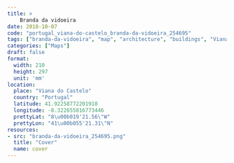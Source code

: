 ```yaml
---
title: > 
    Branda da vidoeira
date: 2018-10-07
code: "portugal_viana-do-castelo_branda-da-vidoeira_254695"
tags: ["branda-da-vidoeira", "map", "architecture", "buildings", "Viana do Castelo", "Portugal"]
categories: ["Maps"]
draft: false
format:
  width: 210
  height: 297
  unit: 'mm'
location:
  place: "Viana do Castelo"
  country: "Portugal"
  latitude: 41.92258772201918
  longitude: -8.322655816773446
  prettyLat: "8\u00b019'21.56\"W"
  prettyLon: "41\u00b055'21.31\"N"
resources:
- src: "branda-da-vidoeira_254695.png"
  title: "Cover"
  name: cover
---
```

